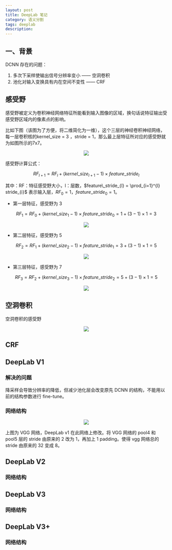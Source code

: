 ```yaml
---
layout: post
title: DeepLab 笔记
category: 语义分割
tags: deeplab
description:
---
```


## 一、背景

DCNN 存在的问题：

1. 多次下采样使输出信号分辨率变小 —— 空洞卷积
2. 池化对输入变换具有内在空间不变性 —— CRF

## 感受野

感受野被定义为卷积神经网络特征所能看到输入图像的区域，换句话说特征输出受感受野区域内的像素点的影响。

比如下图（该图为了方便，将二维简化为一维），这个三层的神经卷积神经网络，每一层卷积核的kernel_size = 3 ，stride = 1，那么最上层特征所对应的感受野就为如图所示的7x7。

<center>

<img src="https://raw.githubusercontent.com/chiemon/chiemon.github.io/master/img/DeepLab/v1-1.png">

</center>

感受野计算公式：

$$RF_{l+1} = RF_{l} + \left( kernel\_size_{l+1} - 1 \right) \times feature\_stride_{l}$$

其中：RF：特征感受野大小，l：层数，$feature\_stride_{l} = \prod_{i=1}^{l} stride_{i}$ 表示输入层，$RF_{0} = 1$，$feature\_stride_{0} = 1$。

- 第一层特征，感受野为 3

$$RF_{1} = RF_{0} + \left( kernel\_size_{1} - 1 \right) \times feature\_stride_{0} = 1 + \left( 3 - 1\right) \times 1 = 3$$

<center>

<img src="https://raw.githubusercontent.com/chiemon/chiemon.github.io/master/img/DeepLab/v1-2.png">

</center>

- 第二层特征，感受野为 5

$$RF_{2} = RF_{1} + \left( kernel\_size_{2} - 1 \right) \times feature\_stride_{1} = 3 + \left( 3 - 1\right) \times 1 = 5$$

<center>

<img src="https://raw.githubusercontent.com/chiemon/chiemon.github.io/master/img/DeepLab/v1-3.png">

</center>

- 第三层特征，感受野为 7

$$RF_{3} = RF_{2} + \left( kernel\_size_{3} - 1 \right) \times feature\_stride_{2} = 5 + \left( 3 - 1\right) \times 1 = 5$$

<center>

<img src="https://raw.githubusercontent.com/chiemon/chiemon.github.io/master/img/DeepLab/v1-3.png">

</center>

## 空洞卷积

空洞卷积的感受野

<center>

<img src="https://raw.githubusercontent.com/chiemon/chiemon.github.io/master/img/DeepLab/v1-2.png">

</center>

## CRF

## DeepLab V1

### 解决的问题

降采样会导致分辨率的降低，但减少池化层会改变原先 DCNN 的结构，不能用以前的结构参数进行 fine-tune。

### 网络结构

<center>

<img src="https://raw.githubusercontent.com/chiemon/chiemon.github.io/master/img/DeepLab/v1-2.png">

</center>

上图为 VGG 网络，DeepLab v1 在此网络上修改。将 VGG 网络的 pool4 和 pool5 层的 stride 由原来的 2 改为 1，再加上 1 padding。使得 vgg 网络总的 stride 由原来的 32 变成 8。





## DeepLab V2

### 网络结构

## DeepLab V3

### 网络结构

## DeepLab V3+

### 网络结构
